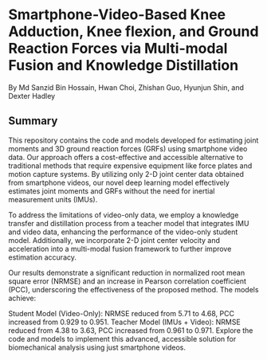 # Smartphone-Video-Based Knee Adduction, Knee flexion, and Ground Reaction Forces via Multi-modal Fusion and Knowledge Distillation

By Md Sanzid Bin Hossain, Hwan Choi,  Zhishan Guo, Hyunjun Shin, and Dexter Hadley

## Summary

This repository contains the code and models developed for estimating joint moments and 3D ground reaction forces (GRFs) using smartphone video data. Our approach offers a cost-effective and accessible alternative to traditional methods that require expensive equipment like force plates and motion capture systems. By utilizing only 2-D joint center data obtained from smartphone videos, our novel deep learning model effectively estimates joint moments and GRFs without the need for inertial measurement units (IMUs).

To address the limitations of video-only data, we employ a knowledge transfer and distillation process from a teacher model that integrates IMU and video data, enhancing the performance of the video-only student model. Additionally, we incorporate 2-D joint center velocity and acceleration into a multi-modal fusion framework to further improve estimation accuracy.

Our results demonstrate a significant reduction in normalized root mean square error (NRMSE) and an increase in Pearson correlation coefficient (PCC), underscoring the effectiveness of the proposed method. The models achieve:

Student Model (Video-Only): NRMSE reduced from 5.71 to 4.68, PCC increased from 0.929 to 0.951.
Teacher Model (IMUs + Video): NRMSE reduced from 4.38 to 3.63, PCC increased from 0.961 to 0.971.
Explore the code and models to implement this advanced, accessible solution for biomechanical analysis using just smartphone videos.
